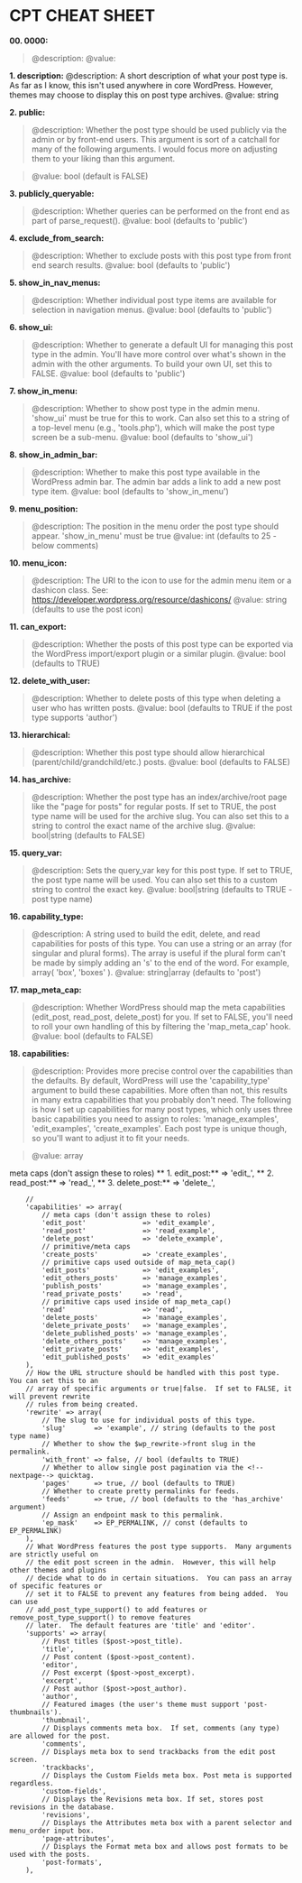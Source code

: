 # CPT CHEAT SHEET

**00. 0000:**
> @description:
> @value:

**1. description:**
@description: A short description of what your post type is. As far as I know, this isn't used anywhere in core WordPress.  However, themes may choose to display this on post type archives.
@value: string

**2. public:**
> @description: Whether the post type should be used publicly via the admin or by front-end users. This argument is sort of a catchall for many of the following arguments.  I would focus more on adjusting them to your liking than this argument.

> @value: bool (default is FALSE)

**3. publicly_queryable:**
> @description: Whether queries can be performed on the front end as part of parse_request().
> @value: bool (defaults to 'public')

**4. exclude_from_search:**
> @description: Whether to exclude posts with this post type from front end search results.
> @value: bool (defaults to 'public')

**5. show_in_nav_menus:**
> @description: Whether individual post type items are available for selection in navigation menus.
> @value: bool (defaults to 'public')

**6. show_ui:**
> @description: Whether to generate a default UI for managing this post type in the admin. You'll have more control over what's shown in the admin with the other arguments.  To build your own UI, set this to FALSE.
> @value: bool (defaults to 'public')

**7. show_in_menu:**
> @description: Whether to show post type in the admin menu. 'show_ui' must be true for this to work. Can also set this to a string of a top-level menu (e.g., 'tools.php'), which will make the post type screen be a sub-menu.
> @value: bool (defaults to 'show_ui')

**8. show_in_admin_bar:**
> @description: Whether to make this post type available in the WordPress admin bar. The admin bar adds a link to add a new post type item.
> @value: bool (defaults to 'show_in_menu')

**9. menu_position:**
> @description: The position in the menu order the post type should appear. 'show_in_menu' must be true
> @value: int (defaults to 25 - below comments)

**10. menu_icon:**
> @description: The URI to the icon to use for the admin menu item or a dashicon class. See: https://developer.wordpress.org/resource/dashicons/
> @value: string (defaults to use the post icon)

**11. can_export:**
> @description: Whether the posts of this post type can be exported via the WordPress import/export plugin or a similar plugin.
> @value: bool (defaults to TRUE)

**12. delete_with_user:**
> @description: Whether to delete posts of this type when deleting a user who has written posts.
> @value: bool (defaults to TRUE if the post type supports 'author')

**13. hierarchical:**
> @description: Whether this post type should allow hierarchical (parent/child/grandchild/etc.) posts.
> @value: bool (defaults to FALSE)

**14. has_archive:**
> @description: Whether the post type has an index/archive/root page like the "page for posts" for regular posts. If set to TRUE, the post type name will be used for the archive slug.  You can also set this to a string to control the exact name of the archive slug.
> @value: bool|string (defaults to FALSE)

**15. query_var:**
> @description: Sets the query_var key for this post type. If set to TRUE, the post type name will be used. You can also set this to a custom string to control the exact key.
> @value: bool|string (defaults to TRUE - post type name)

**16. capability_type:**
> @description: A string used to build the edit, delete, and read capabilities for posts of this type. You can use a string or an array (for singular and plural forms).  The array is useful if the plural form can't be made by simply adding an 's' to the end of the word.  For example, array( 'box', 'boxes' ).
> @value: string|array (defaults to 'post')

**17. map_meta_cap:**
> @description: Whether WordPress should map the meta capabilities (edit_post, read_post, delete_post) for you. If set to FALSE, you'll need to roll your own handling of this by filtering the 'map_meta_cap' hook.
> @value: bool (defaults to FALSE)

**18. capabilities:**
> @description: Provides more precise control over the capabilities than the defaults.  By default, WordPress will use the 'capability_type' argument to build these capabilities.  More often than not, this results in many extra capabilities that you probably don't need.  The following is how I set up capabilities for many post types, which only uses three basic capabilities you need to assign to roles: 'manage_examples', 'edit_examples', 'create_examples'.  Each post type is unique though, so you'll want to adjust it to fit your needs.

> @value: array

  meta caps (don't assign these to roles)
  **  1. edit_post:** => 'edit_<CPT>',
  **  2. read_post:** => 'read_<CPT>',
  **  3. delete_post:** => 'delete_<CPT>',


		//
		'capabilities' => array(
			// meta caps (don't assign these to roles)
			'edit_post'              => 'edit_example',
			'read_post'              => 'read_example',
			'delete_post'            => 'delete_example',
			// primitive/meta caps
			'create_posts'           => 'create_examples',
			// primitive caps used outside of map_meta_cap()
			'edit_posts'             => 'edit_examples',
			'edit_others_posts'      => 'manage_examples',
			'publish_posts'          => 'manage_examples',
			'read_private_posts'     => 'read',
			// primitive caps used inside of map_meta_cap()
			'read'                   => 'read',
			'delete_posts'           => 'manage_examples',
			'delete_private_posts'   => 'manage_examples',
			'delete_published_posts' => 'manage_examples',
			'delete_others_posts'    => 'manage_examples',
			'edit_private_posts'     => 'edit_examples',
			'edit_published_posts'   => 'edit_examples'
		),
		// How the URL structure should be handled with this post type.  You can set this to an
		// array of specific arguments or true|false.  If set to FALSE, it will prevent rewrite
		// rules from being created.
		'rewrite' => array(
			// The slug to use for individual posts of this type.
			'slug'       => 'example', // string (defaults to the post type name)
			// Whether to show the $wp_rewrite->front slug in the permalink.
			'with_front' => false, // bool (defaults to TRUE)
			// Whether to allow single post pagination via the <!--nextpage--> quicktag.
			'pages'      => true, // bool (defaults to TRUE)
			// Whether to create pretty permalinks for feeds.
			'feeds'      => true, // bool (defaults to the 'has_archive' argument)
			// Assign an endpoint mask to this permalink.
			'ep_mask'    => EP_PERMALINK, // const (defaults to EP_PERMALINK)
		),
		// What WordPress features the post type supports.  Many arguments are strictly useful on
		// the edit post screen in the admin.  However, this will help other themes and plugins
		// decide what to do in certain situations.  You can pass an array of specific features or
		// set it to FALSE to prevent any features from being added.  You can use
		// add_post_type_support() to add features or remove_post_type_support() to remove features
		// later.  The default features are 'title' and 'editor'.
		'supports' => array(
			// Post titles ($post->post_title).
			'title',
			// Post content ($post->post_content).
			'editor',
			// Post excerpt ($post->post_excerpt).
			'excerpt',
			// Post author ($post->post_author).
			'author',
			// Featured images (the user's theme must support 'post-thumbnails').
			'thumbnail',
			// Displays comments meta box.  If set, comments (any type) are allowed for the post.
			'comments',
			// Displays meta box to send trackbacks from the edit post screen.
			'trackbacks',
			// Displays the Custom Fields meta box. Post meta is supported regardless.
			'custom-fields',
			// Displays the Revisions meta box. If set, stores post revisions in the database.
			'revisions',
			// Displays the Attributes meta box with a parent selector and menu_order input box.
			'page-attributes',
			// Displays the Format meta box and allows post formats to be used with the posts.
			'post-formats',
		),
